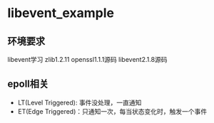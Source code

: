 # libevent_example
## 环境要求
libevent学习
zlib1.2.11
openssl1.1.1源码
libevent2.1.8源码

## epoll相关
- LT(Level Triggered): 事件没处理，一直通知 
- ET(Edge Triggered)：只通知一次，每当状态变化时，触发一个事件